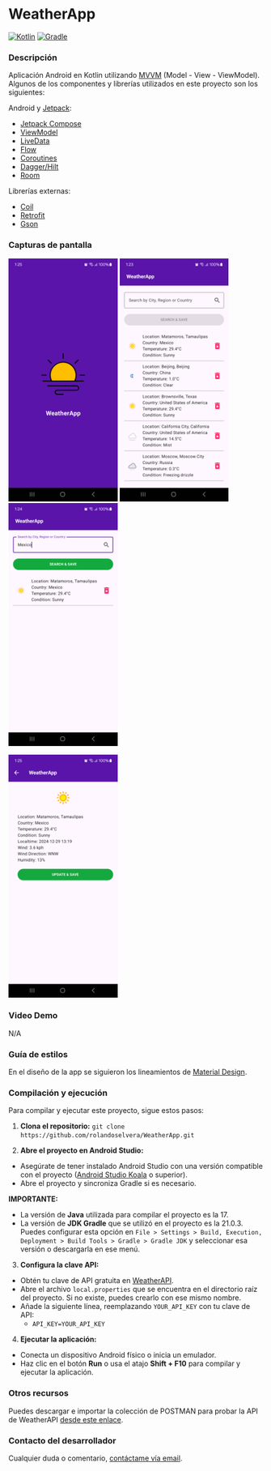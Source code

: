 # WeatherApp

[![Kotlin](https://img.shields.io/badge/kotlin-2.1.0-blueviolet?logo=kotlin&label=kotlin)](http://kotlinlang.org) [![Gradle](https://img.shields.io/badge/gradle-8.7.3-02303a?logo=gradle&logoColor=1bacca&label=gradle)](https://developer.android.com/studio/releases/gradle-plugin)

### Descripción

Aplicación Android en Kotlin utilizando [MVVM](https://developer.android.com/jetpack/guide?hl=es-419#recommended-app-arch) (Model - View - ViewModel). Algunos de los componentes y librerías utilizados en este proyecto son los siguientes:

Android y [Jetpack](https://developer.android.com/jetpack?hl=es-419):

* [Jetpack Compose](https://developer.android.com/compose)
* [ViewModel](https://developer.android.com/topic/libraries/architecture/viewmodel)
* [LiveData](https://developer.android.com/topic/libraries/architecture/livedata?hl=es-419)
* [Flow](https://developer.android.com/kotlin/flow?hl=es-419)
* [Coroutines](https://developer.android.com/kotlin/coroutines?hl=es-419)
* [Dagger/Hilt](https://developer.android.com/training/dependency-injection/hilt-android?hl=es-419)
* [Room](https://developer.android.com/training/data-storage/room?hl=es-419)

Librerías externas:

* [Coil](https://github.com/coil-kt/coil)
* [Retrofit](https://square.github.io/retrofit/)
* [Gson](https://github.com/google/gson)

### Capturas de pantalla

<img src="/docs/img1.png" height="480"> <img src="/docs/img2.png" height="480"> <img src="/docs/img3.png" height="480">

<img src="/docs/img4.png" height="480">

### Video Demo

N/A

### Guía de estilos

En el diseño de la app se siguieron los lineamientos de [Material Design](https://material.io/).

### Compilación y ejecución

Para compilar y ejecutar este proyecto, sigue estos pasos:

1.  **Clona el repositorio:**
``git clone https://github.com/rolandoselvera/WeatherApp.git``

2. **Abre el proyecto en Android Studio:**
* Asegúrate de tener instalado Android Studio con una versión compatible con el proyecto ([Android Studio Koala](https://developer.android.com/studio/releases/past-releases/as-koala-release-notes) o superior).
* Abre el proyecto y sincroniza Gradle si es necesario.

**IMPORTANTE:**
* La versión de **Java** utilizada para compilar el proyecto es la 17.
* La versión de **JDK Gradle** que se utilizó en el proyecto es la 21.0.3. Puedes configurar esta opción en  `File > Settings > Build, Execution, Deployment > Build Tools > Gradle > Gradle JDK` y seleccionar esa versión o descargarla en ese menú.

3. **Configura la clave API:**
* Obtén tu clave de API gratuita en [WeatherAPI](https://www.weatherapi.com/docs/).
* Abre el archivo `local.properties` que se encuentra en el directorio raíz del proyecto. Si no existe, puedes crearlo con ese mismo nombre.
* Añade la siguiente línea, reemplazando `YOUR_API_KEY` con tu clave de API:
    * ``API_KEY=YOUR_API_KEY``

4. **Ejecutar la aplicación:**
* Conecta un dispositivo Android físico o inicia un emulador.
* Haz clic en el botón **Run** o usa el atajo **Shift + F10** para compilar y ejecutar la aplicación.

### Otros recursos

Puedes descargar e importar la colección de POSTMAN para probar la API de WeatherAPI [desde este enlace](docs/postman).

### Contacto del desarrollador

Cualquier duda o comentario, [contáctame vía email](mailto:rolando.selvera3@gmail.com).

